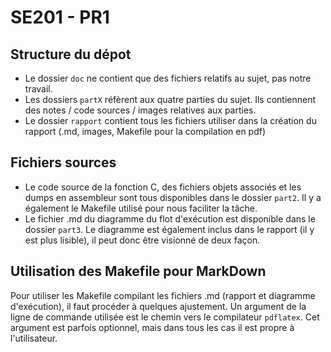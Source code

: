 # SE201 - PR1

## Structure du dépot


- Le dossier `doc` ne contient que des fichiers relatifs au sujet, pas notre travail.
- Les dossiers `partX` réfèrent aux quatre parties du sujet. Ils contiennent des notes / code sources / images relatives aux parties.
- Le dossier `rapport` contient tous les fichiers utiliser dans la création du rapport (.md, images, Makefile pour la compilation en pdf)


## Fichiers sources


- Le code source de la fonction C, des fichiers objets associés et les dumps en assembleur sont tous disponibles dans le dossier `part2`. Il y a également le Makefile utilisé pour nous faciliter la tâche.
- Le fichier .md du diagramme du flot d'exécution est disponible dans le dossier `part3`. Le diagramme est également inclus dans le rapport (il y est plus lisible), il peut donc être visionné de deux façon.


## Utilisation des Makefile pour MarkDown


Pour utiliser les Makefile compilant les fichiers .md (rapport et diagramme d'exécution), il faut procéder à quelques ajustement. Un argument de la ligne de commande utilisée est le chemin vers le compilateur `pdflatex`. Cet argument est parfois optionnel, mais dans tous les cas il est propre à l'utilisateur.